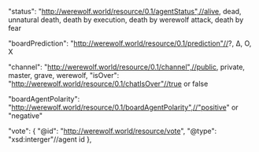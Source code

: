 "status": "http://werewolf.world/resource/0.1/agentStatus",//alive, dead, unnatural death, death by execution, death by werewolf attack, death by fear

"boardPrediction": "http://werewolf.world/resource/0.1/prediction"//?, Δ, O, X

"channel": "http://werewolf.world/resource/0.1/channel",//public, private, master, grave, werewolf,
"isOver": "http://werewolf.world/resource/0.1/chatIsOver"//true or false

"boardAgentPolarity": "http://werewolf.world/resource/0.1/boardAgentPolarity",//"positive" or "negative"

"vote": {
			"@id": "http://werewolf.world/resource/vote",
			"@type": "xsd:interger"//agent id
},
